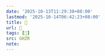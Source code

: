 ```yaml
---
date: '2025-10-13T11:29:38+08:00'
lastmod: '2025-10-14T06:42:23+08:00'
title: 󰢛
url: 󰢛
tags: [𤙖]
src: GHZR
note:
---
```

